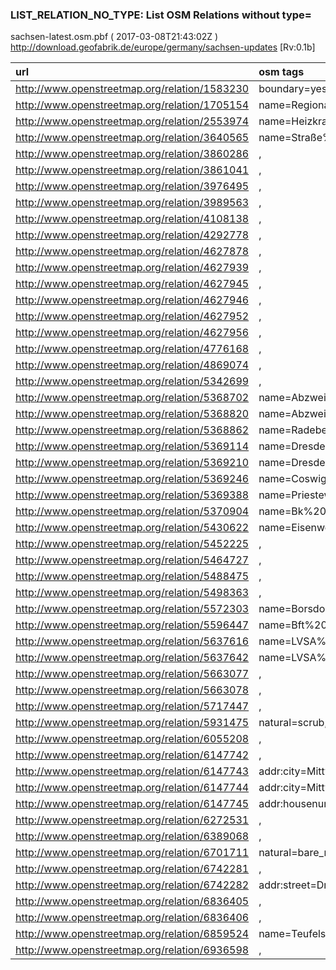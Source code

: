  
### LIST_RELATION_NO_TYPE: List OSM Relations without type= 
sachsen-latest.osm.pbf ( 2017-03-08T21:43:02Z ) http://download.geofabrik.de/europe/germany/sachsen-updates [Rv:0.1b]
 
|  url                                      |  osm tags  
| :---------------------------------------  | :---------------------------
| http://www.openstreetmap.org/relation/1583230 | boundary=yes,
| http://www.openstreetmap.org/relation/1705154 | name=Regionale%20%Hauptradrouten%20%im%20%SachsenNetz%20%Rad,route=bicycle,website=http://www.radverkehr.sachsen.de/5800.html,
| http://www.openstreetmap.org/relation/2553974 | name=Heizkraftwerk%20%Chemnitz-Nord,landuse=industrial,wikipedia=de:Heizkraftwerk%20%Chemnitz-Nord,
| http://www.openstreetmap.org/relation/3640565 | name=Straße%20%der%20%Zukunft%20%23%20%Haus,
| http://www.openstreetmap.org/relation/3860286 | ,
| http://www.openstreetmap.org/relation/3861041 | ,
| http://www.openstreetmap.org/relation/3976495 | ,
| http://www.openstreetmap.org/relation/3989563 | ,
| http://www.openstreetmap.org/relation/4108138 | ,
| http://www.openstreetmap.org/relation/4292778 | ,
| http://www.openstreetmap.org/relation/4627878 | ,
| http://www.openstreetmap.org/relation/4627939 | ,
| http://www.openstreetmap.org/relation/4627945 | ,
| http://www.openstreetmap.org/relation/4627946 | ,
| http://www.openstreetmap.org/relation/4627952 | ,
| http://www.openstreetmap.org/relation/4627956 | ,
| http://www.openstreetmap.org/relation/4776168 | ,
| http://www.openstreetmap.org/relation/4869074 | ,
| http://www.openstreetmap.org/relation/5342699 | ,
| http://www.openstreetmap.org/relation/5368702 | name=Abzweig%20%Radebeul%20%Nord,train=yes,railway=facility,operator=DB%20%Netz%20%AG,railway:ref=DRBD,railway:kennzahl=17,
| http://www.openstreetmap.org/relation/5368820 | name=Abzweig%20%Dresden-Pieschen,train=yes,railway=facility,operator=DB%20%Netz%20%AG,railway:ref=DPSA,railway:kennzahl=22,
| http://www.openstreetmap.org/relation/5368862 | name=Radebeul%20%Ost,train=yes,railway=facility,operator=DB%20%Netz%20%AG,railway:ref=DRB,railway:kennzahl=19,
| http://www.openstreetmap.org/relation/5369114 | name=Dresden-Neustadt%20%(Netz),train=yes,railway=facility,operator=DB%20%Netz%20%AG,railway:ref=DN,railway:kennzahl=20,
| http://www.openstreetmap.org/relation/5369210 | name=Dresden-Neustadt%20%Gbf,train=yes,railway=facility,operator=DB%20%Netz%20%AG,railway:ref=DNG,railway:kennzahl=21,
| http://www.openstreetmap.org/relation/5369246 | name=Coswig%20%(b%20%Dresden)%20%Stw%20%1,train=yes,railway=facility,operator=DB%20%Netz%20%AG,railway:ref=DCW%20%B,
| http://www.openstreetmap.org/relation/5369388 | name=Priestewitz%20%(Netz),train=yes,railway=facility,operator=DB%20%Netz%20%AG,railway:ref=DPR,railway:kennzahl=16,
| http://www.openstreetmap.org/relation/5370904 | name=Bk%20%Glaubitz%20%(b%20%Riesa)%20%(Netz),train=yes,railway=facility,operator=DB%20%Netz%20%AG,railway:ref=DGLA,
| http://www.openstreetmap.org/relation/5430622 | name=Eisenwerk%20%GmbH%20%Elterlein,
| http://www.openstreetmap.org/relation/5452225 | ,
| http://www.openstreetmap.org/relation/5464727 | ,
| http://www.openstreetmap.org/relation/5488475 | ,
| http://www.openstreetmap.org/relation/5498363 | ,
| http://www.openstreetmap.org/relation/5572303 | name=Borsdorf%20%(Sachs)%20%(Netz),railway=facility,operator=DB%20%Netz%20%AG,railway:ref=LBOR,
| http://www.openstreetmap.org/relation/5596447 | name=Bft%20%Dresden%20%Hbf%20%(Netz),railway=facility,operator=DB%20%Netz%20%AG,railway:ref=DH,ref:kennzahl=30,
| http://www.openstreetmap.org/relation/5637616 | name=LVSA%20%Angelgewässer,
| http://www.openstreetmap.org/relation/5637642 | name=LVSA%20%Angelgewässer,
| http://www.openstreetmap.org/relation/5663077 | ,
| http://www.openstreetmap.org/relation/5663078 | ,
| http://www.openstreetmap.org/relation/5717447 | ,
| http://www.openstreetmap.org/relation/5931475 | natural=scrub,
| http://www.openstreetmap.org/relation/6055208 | ,
| http://www.openstreetmap.org/relation/6147742 | ,
| http://www.openstreetmap.org/relation/6147743 | addr:city=Mittweida,addr:place=Mittweida,addr:street=Rochlitzer%20%Straße,addr:country=DE,addr:postcode=09648,addr:housenumber=31,
| http://www.openstreetmap.org/relation/6147744 | addr:city=Mittweida,addr:place=Mittweida,addr:street=Rochlitzer%20%Straße,addr:country=DE,addr:postcode=09648,addr:housenumber=45,
| http://www.openstreetmap.org/relation/6147745 | addr:housenumber=19,
| http://www.openstreetmap.org/relation/6272531 | ,
| http://www.openstreetmap.org/relation/6389068 | ,
| http://www.openstreetmap.org/relation/6701711 | natural=bare_rock,
| http://www.openstreetmap.org/relation/6742281 | ,
| http://www.openstreetmap.org/relation/6742282 | addr:street=Dresdner%20%Straße,payment:cash=yes,payment:coins=yes,payment:notes=yes,addr:housenumber=76,payment:girocard=yes,
| http://www.openstreetmap.org/relation/6836405 | ,
| http://www.openstreetmap.org/relation/6836406 | ,
| http://www.openstreetmap.org/relation/6859524 | name=Teufelssteine,
| http://www.openstreetmap.org/relation/6936598 | ,
 
